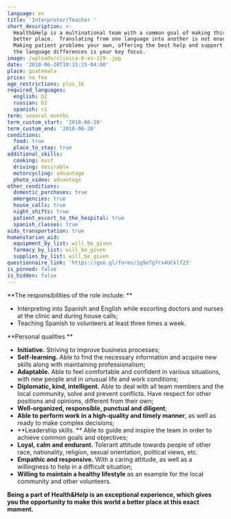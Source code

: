 ```yaml
---
language: en
title: 'Interpreter/Teacher '
short_description: >-
  Health&Help is a multinational team with a common goal of making this world a
  better place.  Translating from one language into another is not enough.
  Making patient problems your own, offering the best help and support no matter
  the language differences is your key focus.
image: /uploads/clinica-8-из-119-.jpg
date: '2018-06-20T10:15:15-04:00'
place: guatemala
price: no fee
age_restrictions: plus_16
required_languages:
  english: b2
  russian: b2
  spanish: c1
term: several_months
term_custom_start: '2018-06-20'
term_custom_end: '2018-06-20'
conditions:
  food: true
  place_to_stay: true
additional_skills:
  cooking: must
  driving: desirable
  motorcycling: advantage
  photo_video: advantage
other_conditions:
  domestic_purchases: true
  emergencies: true
  house_calls: true
  night_shifts: true
  patient_escort_to_the_hospital: true
  spanish_classes: true
aids_transportation: true
humanitarian_aid:
  equipment_by_list: will_be_given
  farmacy_by_list: will_be_given
  supplies_by_list: will_be_given
questionnaire_link: 'https://goo.gl/forms/1g9eTg7rx4UCklf23'
is_pinned: false
is_hidden: false
---
```

**The responsibilities of the role include:**

* Interpreting into Spanish and English while escorting doctors and nurses at the clinic and during house calls;
* Teaching Spanish to volunteers at least three times a week.

**Personal qualities
**

* **Initiative.** Striving to improve business processes;
* **Self-learning.** Able to find the necessary information and acquire new skills along with maintaining professionalism;
* **Adaptable.** Able to feel comfortable and confident in various situations, with new people and in unusual life and work conditions;
* **Diplomatic, kind, intelligent.** Able to deal with all team members and the local community, solve and prevent conflicts. Have respect for other positions and opinions, different from their own;
* **Well-organized, responsible, punctual and diligent**;
* **Able to perform work in a high-quality and timely manner**, as well as ready to make complex decisions;
* **Leadership skills.
  ** Able to guide and inspire the team in order to achieve common goals and objectives;
* **Loyal, calm and endurant.** Tolerant attitude towards people of other race, nationality, religion, sexual orientation, political views, etc.
* **Empathic and responsive.** With a caring attitude, as well as a willingness to help in a difficult situation;
* **Willing to maintain a healthy lifestyle** as an example for the local community and other volunteers.

**Being a part of Health&Help is an exceptional experience, which gives you the opportunity to make this world a better place at this exact moment.**
